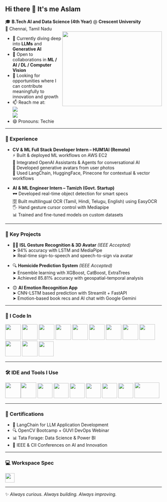 ## Hi there 👋 It's me Aslam

🎓 **B.Tech AI and Data Science (4th Year)** @ **Crescent University**  
📍 Chennai, Tamil Nadu  
<img align="right" width="320" height="240" src="https://i.pinimg.com/originals/18/a4/94/18a4949fc9c8067172d3b96e302e7097.gif">  

- 🌱 Currently diving deep into **LLMs** and **Generative AI**
- 🤝 Open to collaborations in **ML / AI / DL / Computer Vision**
- 💼 Looking for opportunities where I can contribute meaningfully to innovation and growth
- 📫 Reach me at:  
  [<img src="https://img.shields.io/badge/LinkedIn-0077B5?style=for-the-badge&logo=linkedin&logoColor=white" />](https://www.linkedin.com/in/ahmed-aslam-m-65546a268)  
  [<img src="https://img.shields.io/badge/Gmail-D14836?style=for-the-badge&logo=gmail&logoColor=white"/>](mailto:2828aslam@gmail.com)
- 😄 Pronouns: Techie

---

### 💼 Experience

- **CV & ML Full Stack Developer Intern – HUM1AI (Remote)**  
  ⚡ Built & deployed ML workflows on AWS EC2  
  🤖 Integrated OpenAI Assistants & Agents for conversational AI  
  🎨 Developed generative avatars from user photos  
  🧠 Used LangChain, HuggingFace, Pinecone for contextual & vector workflows

- **AI & ML Engineer Intern – Tamizh (Govt. Startup)**  
  🕶️ Developed real-time object detection for smart specs  
  🈳 Built multilingual OCR (Tamil, Hindi, Telugu, English) using EasyOCR  
  🖐️ Hand gesture cursor control with Mediapipe  
  📊 Trained and fine-tuned models on custom datasets

---

### 🚀 Key Projects

- 🧏‍♂️ **ISL Gesture Recognition & 3D Avatar** *(IEEE Accepted)*  
  ➤ 94% accuracy with LSTM and MediaPipe  
  ➤ Real-time sign-to-speech and speech-to-sign via avatar

- 🔍 **Homicide Prediction System** *(IEEE Accepted)*  
  ➤ Ensemble learning with XGBoost, CatBoost, ExtraTrees  
  ➤ Achieved 85.81% accuracy with geospatial-temporal analysis

- 😊 **AI Emotion Recognition App**  
  ➤ CNN-LSTM based prediction with Streamlit + FastAPI  
  ➤ Emotion-based book recs and AI chat with Google Gemini  

---

### 🧠 I Code In
<img height="50" width="50" src="https://img.icons8.com/color/48/000000/python.png" /> <img height="50" width="50" src="https://img.icons8.com/color/48/000000/c-programming.png" />
<img height="50" width="50" src="https://img.icons8.com/color/48/000000/html-5.png" />
<img height="50" width="50" src="https://img.icons8.com/color/48/000000/css3.png" />
<img width="50" height="50" src="https://img.icons8.com/color/48/numpy.png" />
<img height="50" width="50" src="https://img.icons8.com/color/48/000000/javascript.png"/>
<img height="50" width="50" src="https://img.icons8.com/color/48/000000/tensorflow.png"/>
<img height="50" width="50" src="https://img.icons8.com/color/48/000000/mysql-logo.png"/>
<img width="50" height="50" src="https://img.icons8.com/fluency/48/r-project.png"/>
<img width="50" height="50" src="https://img.icons8.com/color/48/pandas.png"/>
<img width="50" height="50" src="https://img.icons8.com/?size=100&id=bpip0gGiBLT1&format=png&color=000000"/>
<img width="48" height="48" src="https://img.icons8.com/?size=100&id=Rffi8qeb2fK5&format=png&color=000000"/>

---

### 🛠️ IDE and Tools I Use
<img height="50" width="50" src="https://img.icons8.com/color/48/000000/visual-studio-code-2019.png"/><img height="50" width="50" src="https://img.icons8.com/dusk/64/000000/anaconda.png"/>
<img width="48" height="48" src="https://img.icons8.com/color/48/google-colab.png"/>
<img width="48" height="48" src="https://img.icons8.com/fluency/48/jupyter.png"/>
<img width="48" height="48" src="https://img.icons8.com/color/48/microsoft-excel-2019--v1.png"/>
<img width="48" height="48" src="https://img.icons8.com/color/48/power-bi-2021.png"/>
<img width="48" height="48" src="https://img.icons8.com/color/48/tableau-software.png"/>
<img width="48" height="48" src="https://img.icons8.com/?size=100&id=QEQQKirln6Tf&format=png&color=000000"/>
<img width="80" height="50" src="https://d1.awsstatic.com/product-marketing/IronMan/AWS-service-icon_sagemaker.5ccec16f16a04ed56cb1d7f02dcdada8de261923.png"/>

---

### 🏅 Certifications
- 🧠 LangChain for LLM Application Development  
- 🔍 OpenCV Bootcamp + GUVI DevOps Webinar  
- 📊 Tata Forage: Data Science & Power BI  
- 🎤 IEEE & CII Conferences on AI and Innovation  

---

### 💻 Workspace Spec
<img height="30" src="https://img.shields.io/badge/Windows-0078D6?style=for-the-badge&logo=windows&logoColor=white"/>

---

✨ *Always curious. Always building. Always improving.*


